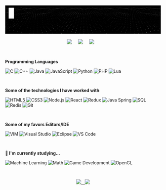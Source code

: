 [![](https://raw.githubusercontent.com/madureira/madureira/master/.github/profile.gif)](https://github.com/madureira)

<p align='center'>
  <a href="https://linkedin.com/in/rafaelmadureira/?locale=en_US"><img src="https://img.shields.io/badge/linkedin-%230077B5.svg?&style=for-the-badge&logo=linkedin&logoColor=white" /></a>&nbsp;&nbsp;&nbsp;&nbsp;
  <a href="https://codepen.io/rafael_madureira"><img src="https://img.shields.io/badge/codepen-%23000000.svg?&style=for-the-badge&logo=codepen&logoColor=white" /></a>&nbsp;&nbsp;&nbsp;&nbsp;
  <a href="https://twitter.com/TheMadureira"><img src="https://img.shields.io/badge/twitter-%231DA1F2.svg?&style=for-the-badge&logo=twitter&logoColor=white" /></a>&nbsp;&nbsp;&nbsp;&nbsp;
</p>

<br>

**Programming Languages**

![C](https://img.shields.io/badge/-C-333333?style=flat&logo=C)
![C++](https://img.shields.io/badge/-C++-333333?style=flat&logo=C%2B%2B&logoColor=00599C)
![Java](https://img.shields.io/badge/-Java-333333?style=flat&logo=Java&logoColor=007396)
![JavaScript](https://img.shields.io/badge/-JavaScript-333333?style=flat&logo=javascript)
![Python](https://img.shields.io/badge/-Python-333333?style=flat&logo=python)
![PHP](https://img.shields.io/badge/-PHP-333333?style=flat&logo=PHP)
![Lua](https://img.shields.io/badge/-Lua-333333?style=flat&logo=Lua)

<br>

**Some of the technologies I have worked with**

![HTML5](https://img.shields.io/badge/-HTML5-333333?style=flat&logo=HTML5)
![CSS3](https://img.shields.io/badge/-CSS3-333333?style=flat&logo=CSS3&logoColor=1572B6)
![Node.js](https://img.shields.io/badge/-Node.js-333333?style=flat&logo=node.js&logoColor=339933)
![React](https://img.shields.io/badge/-React-333333?style=flat&logo=React&logoColor=61DAFB)
![Redux](https://img.shields.io/badge/-Redux-333333?style=flat&logo=Redux&logoColor=61DAFB)
![Java Spring](https://img.shields.io/badge/-Spring-333333?style=flat&logo=spring&logoColor=6DB33F)
![SQL](https://img.shields.io/badge/-SQL-333333?style=flat&logo=MySQL)
![Redis](https://img.shields.io/badge/-Redis-333333?style=flat&logo=Redis)
![Git](https://img.shields.io/badge/-Git-333333?style=flat&logo=git)

<br>

**Some of my favors Editors/IDE**

![VIM](https://img.shields.io/badge/-VIM-333333?style=flat&logo=VIM&logoColor=CCCCCC)
![Visual Studio](https://img.shields.io/badge/-Visual%20Studio-333333?style=flat&logo=Visual%20Studio&logoColor=007ACC)
![Eclipse](https://img.shields.io/badge/-Eclipse-333333?style=flat&logo=Eclipse&logoColor=2C2255)
![VS Code](https://img.shields.io/badge/-vs%20code-333333?style=flat&logo=visual-studio-code&logoColor=007ACC)

<br>

**🌱 I'm currently studying...**

![Machine Learning](https://img.shields.io/badge/-Machine_Learning-333333?style=flat)
![Math](https://img.shields.io/badge/-Math-333333?style=flat)
![Game Development](https://img.shields.io/badge/-Game%20Development-333333?style=flat)
![OpenGL](https://img.shields.io/badge/-OpenGL-333333?style=flat&logo=OpenGL)

<br>

<p align="center">
    <a href="https://github.com/madureira">
    <img height="180em" src="https://github-readme-stats-eight-theta.vercel.app/api?username=madureira&theme=dark&show_icons=true&include_all_commits=true&count_private=true" />
    &nbsp;
    <img height="180em" src="https://github-readme-stats-eight-theta.vercel.app/api/top-langs/?username=madureira&theme=dark&layout=compact&exclude_lang=Objective-C+Tcl+Fortran+Makefile+vim-script" />
    </a>
</p>